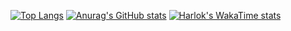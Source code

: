 [![Top Langs](https://github-readme-stats.vercel.app/api/top-langs/?username=shm11C3&theme=gruvbox&layout=compact&langs_count=8
)](https://github-readme-stats-shm11c3.vercel.app/)
[![Anurag's GitHub stats](https://github-readme-stats.vercel.app/api?username=shm11C3&theme=gruvbox&layout=compact&count_private=true)](https://github-readme-stats-shm11c3.vercel.app/)
[![Harlok's WakaTime stats](https://github-readme-stats.vercel.app/api/wakatime?username=@shm11C3&theme=gruvbox)](https://github.com/anuraghazra/github-readme-stats)
<!--
**shm11C3/shm11C3** is a ✨ _special_ ✨ repository because its `README.md` (this file) appears on your GitHub profile.

Here are some ideas to get you started:

- 🔭 I’m currently working on ...
- 🌱 I’m currently learning ...
- 👯 I’m looking to collaborate on ...
- 🤔 I’m looking for help with ...
- 💬 Ask me about ...
- 📫 How to reach me: ...
- 😄 Pronouns: ...
- ⚡ Fun fact: ...
-->
